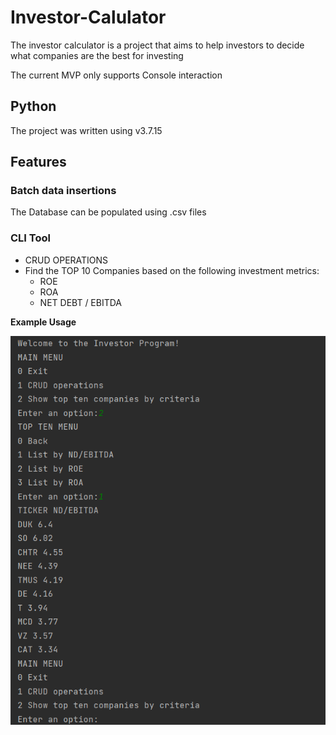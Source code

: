 # Investor-Calulator

The investor calculator is a project that aims to help investors to decide what companies are the best for investing

The current MVP only supports Console interaction

## Python
The project was written using v3.7.15


## Features

### Batch data insertions
The Database can be populated using .csv files

### CLI Tool
- CRUD OPERATIONS
- Find the TOP 10 Companies based on the following investment metrics:
    - ROE
    - ROA
    - NET DEBT / EBITDA


**Example Usage**

<img src='showcase.png' />